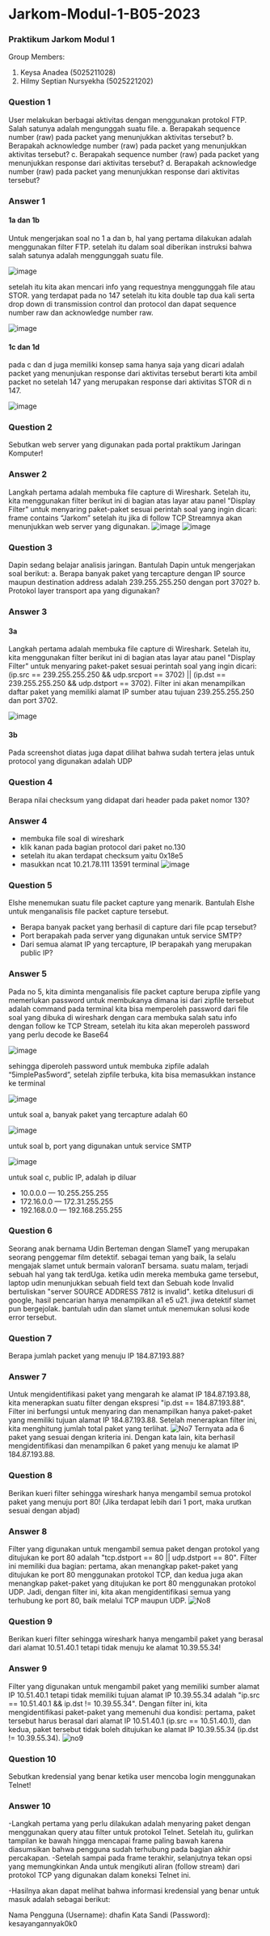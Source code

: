 # Jarkom-Modul-1-B05-2023

### Praktikum Jarkom Modul 1
Group Members:
1. Keysa Anadea (5025211028)
2. Hilmy Septian Nursyekha (5025221202)
   
### Question 1 
User melakukan berbagai aktivitas dengan menggunakan protokol FTP. Salah satunya adalah mengunggah suatu file.
a. Berapakah sequence number (raw) pada packet yang menunjukkan aktivitas tersebut? 
b. Berapakah acknowledge number (raw) pada packet yang menunjukkan aktivitas tersebut? 
c. Berapakah sequence number (raw) pada packet yang menunjukkan response dari aktivitas tersebut?
d. Berapakah acknowledge number (raw) pada packet yang menunjukkan response dari aktivitas tersebut?
### Answer 1
#### 1a dan 1b
Untuk mengerjakan soal no 1 a dan b, hal yang pertama dilakukan adalah menggunakan filter FTP. setelah itu dalam soal diberikan instruksi bahwa salah satunya adalah menggunggah suatu file.

![image](https://github.com/keysanadea/Jarkom-Modul-1-B05-2023/assets/88714452/da946a8d-b568-4d54-83a9-902d3bcec7d1)

setelah itu kita akan mencari info yang requestnya menggunggah file atau STOR. yang terdapat pada no 147 setelah itu kita double tap dua kali serta drop down di transmission control dan protocol dan dapat sequence number raw dan acknowledge number raw.

![image](https://github.com/keysanadea/Jarkom-Modul-1-B05-2023/assets/88714452/7897566c-240b-4445-a238-b88dbbc89acf)

#### 1c dan 1d
pada c dan d juga memiliki konsep sama hanya saja yang dicari adalah packet yang menunjukan response dari aktivitas tersebut berarti kita ambil packet no setelah 147 yang merupakan response dari aktivitas STOR di n 147.

![image](https://github.com/keysanadea/Jarkom-Modul-1-B05-2023/assets/88714452/c421d110-d3e1-4485-ab3a-2f9ab640a89d)

### Question 2 
Sebutkan web server yang digunakan pada portal praktikum Jaringan Komputer!
### Answer 2
Langkah pertama adalah membuka file capture di Wireshark. Setelah itu, kita menggunakan filter berikut ini di bagian atas layar atau panel "Display Filter" untuk menyaring paket-paket sesuai perintah soal yang ingin dicari: frame contains “Jarkom” setelah itu jika di follow TCP Streamnya akan menunjukkan web server yang digunakan.
![image](https://github.com/keysanadea/Jarkom-Modul-1-B05-2023/assets/88714452/25155852-929b-47e1-9cca-01f7a4ab351c)
![image](https://github.com/keysanadea/Jarkom-Modul-1-B05-2023/assets/88714452/cfd5ae61-989c-4989-9b80-6a99f103ba33)

### Question 3
Dapin sedang belajar analisis jaringan. Bantulah Dapin untuk mengerjakan soal berikut:
a. Berapa banyak paket yang tercapture dengan IP source maupun destination address adalah 239.255.255.250 dengan port 3702?
b. Protokol layer transport apa yang digunakan?
### Answer 3
#### 3a
Langkah pertama adalah membuka file capture di Wireshark. Setelah itu, kita menggunakan filter berikut ini di bagian atas layar atau panel "Display Filter" untuk menyaring paket-paket sesuai perintah soal yang ingin dicari: (ip.src == 239.255.255.250 && udp.srcport == 3702) || (ip.dst == 239.255.255.250 && udp.dstport == 3702). Filter ini akan menampilkan daftar paket yang memiliki alamat IP sumber atau tujuan 239.255.255.250 dan port 3702.

![image](https://github.com/keysanadea/Jarkom-Modul-1-B05-2023/assets/88714452/9d0b7a58-1ecc-4fcb-a8db-be6d27f71009)

#### 3b
Pada screenshot diatas juga dapat dilihat bahwa sudah tertera jelas untuk protocol yang digunakan adalah UDP

### Question 4
Berapa nilai checksum yang didapat dari header pada paket nomor 130?
### Answer 4
- membuka file soal di wireshark
- klik kanan pada bagian protocol dari paket no.130
- setelah itu akan terdapat checksum yaitu 0x18e5
- masukkan ncat 10.21.78.111 13591 terminal
![image](https://github.com/keysanadea/Jarkom-Modul-1-B05-2023/assets/88714452/74d80a8b-3053-429b-bdd0-26f88e73ddbd)

### Question 5
Elshe menemukan suatu file packet capture yang menarik. Bantulah Elshe untuk menganalisis file packet capture tersebut.
- Berapa banyak packet yang berhasil di capture dari file pcap tersebut?
- Port berapakah pada server yang digunakan untuk service SMTP?
- Dari semua alamat IP yang tercapture, IP berapakah yang merupakan public IP?
### Answer 5
Pada no 5, kita diminta menganalisis file packet capture berupa zipfile yang memerlukan password untuk membukanya dimana isi dari zipfile tersebut adalah command pada terminal kita bisa memperoleh password dari file soal yang dibuka di wireshark dengan cara membuka salah satu info dengan follow ke TCP Stream, setelah itu kita akan meperoleh password yang perlu decode ke Base64

![image](https://github.com/keysanadea/Jarkom-Modul-1-B05-2023/assets/88714452/321a527a-8707-46cb-9bc8-f5bd8025aec2)

sehingga diperoleh password untuk membuka zipfile adalah “5implePas5word”, setelah zipfile terbuka, kita bisa memasukkan instance ke terminal

![image](https://github.com/keysanadea/Jarkom-Modul-1-B05-2023/assets/88714452/1a80598f-f5af-4fdf-aa7b-3e42d5f7a1ef)

untuk soal a, banyak paket yang tercapture adalah 60

![image](https://github.com/keysanadea/Jarkom-Modul-1-B05-2023/assets/88714452/82c2ea4c-013f-477f-860c-1286d1322d8a)

untuk soal b, port yang digunakan untuk service SMTP

![image](https://github.com/keysanadea/Jarkom-Modul-1-B05-2023/assets/88714452/0a31cb33-0468-4c0f-8d23-25ec67fbc6ad)

untuk soal c, public IP, adalah ip diluar
- 10.0.0.0 — 10.255.255.255
- 172.16.0.0 — 172.31.255.255
- 192.168.0.0 — 192.168.255.255

### Question 6
Seorang anak bernama Udin Berteman dengan SlameT yang merupakan seorang penggemar film detektif. sebagai teman yang baik, Ia selalu mengajak slamet untuk bermain valoranT bersama. suatu malam, terjadi sebuah hal yang tak terdUga. ketika udin mereka membuka game tersebut, laptop udin menunjukkan sebuah field text dan Sebuah kode Invalid bertuliskan "server SOURCE ADDRESS 7812 is invalid". ketika ditelusuri di google, hasil pencarian hanya menampilkan a1 e5 u21. jiwa detektif slamet pun bergejolak. bantulah udin dan slamet untuk menemukan solusi kode error tersebut.






### Question 7
Berapa jumlah packet yang menuju IP 184.87.193.88?
### Answer 7
Untuk mengidentifikasi paket yang mengarah ke alamat IP 184.87.193.88, kita menerapkan suatu filter dengan ekspresi "ip.dst == 184.87.193.88". Filter ini berfungsi untuk menyaring dan menampilkan hanya paket-paket yang memiliki tujuan alamat IP 184.87.193.88. Setelah menerapkan filter ini, kita menghitung jumlah total paket yang terlihat.
![No7](img/No7.png)
Ternyata ada 6 paket yang sesuai dengan kriteria ini. Dengan kata lain, kita berhasil mengidentifikasi dan menampilkan 6 paket yang menuju ke alamat IP 184.87.193.88.

### Question 8
Berikan kueri filter sehingga wireshark hanya mengambil semua protokol paket yang menuju port 80! (Jika terdapat lebih dari 1 port, maka urutkan sesuai dengan abjad)
### Answer 8
Filter yang digunakan untuk mengambil semua paket dengan protokol yang ditujukan ke port 80 adalah "tcp.dstport == 80 || udp.dstport == 80". Filter ini memiliki dua bagian: pertama,  akan menangkap paket-paket yang ditujukan ke port 80 menggunakan protokol TCP, dan kedua juga akan menangkap paket-paket yang ditujukan ke port 80 menggunakan protokol UDP. Jadi, dengan filter ini, kita akan mengidentifikasi semua yang terhubung ke port 80, baik melalui TCP maupun UDP.
![No8](img/No8.png)

### Question 9
Berikan kueri filter sehingga wireshark hanya mengambil paket yang berasal dari alamat 10.51.40.1 tetapi tidak menuju ke alamat 10.39.55.34!
### Answer 9
Filter yang digunakan untuk mengambil paket yang memiliki sumber alamat IP 10.51.40.1 tetapi tidak memiliki tujuan alamat IP 10.39.55.34 adalah "ip.src == 10.51.40.1 && ip.dst != 10.39.55.34". Dengan filter ini, kita mengidentifikasi paket-paket yang memenuhi dua kondisi: pertama, paket tersebut harus berasal dari alamat IP 10.51.40.1 (ip.src == 10.51.40.1), dan kedua, paket tersebut tidak boleh ditujukan ke alamat IP 10.39.55.34 (ip.dst != 10.39.55.34).
![no9](img/No9.png)

### Question 10
Sebutkan kredensial yang benar ketika user mencoba login menggunakan Telnet!
### Answer 10
-Langkah pertama yang perlu dilakukan adalah menyaring paket dengan menggunakan query atau filter untuk protokol Telnet. Setelah itu, gulirkan tampilan ke bawah hingga mencapai frame paling bawah karena diasumsikan bahwa pengguna sudah terhubung pada bagian akhir percakapan.
-Setelah sampai pada frame terakhir, selanjutnya tekan opsi yang memungkinkan Anda untuk mengikuti aliran (follow stream) dari protokol TCP yang digunakan dalam koneksi Telnet ini.

-Hasilnya akan dapat melihat bahwa informasi kredensial yang benar untuk masuk adalah sebagai berikut:

Nama Pengguna (Username): dhafin
Kata Sandi (Password): kesayangannyak0k0
